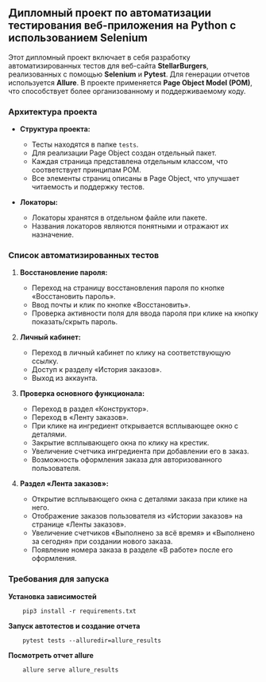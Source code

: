 ## Дипломный проект по автоматизации тестирования веб-приложения на Python с использованием Selenium

Этот дипломный проект включает в себя разработку автоматизированных тестов для веб-сайта **StellarBurgers**, реализованных с помощью **Selenium** и **Pytest**. Для генерации отчетов используется **Allure**. В проекте применяется **Page Object Model (POM)**, что способствует более организованному и поддерживаемому коду.

### Архитектура проекта

- **Структура проекта:**
  - Тесты находятся в папке `tests`.
  - Для реализации Page Object создан отдельный пакет.
  - Каждая страница представлена отдельным классом, что соответствует принципам POM.
  - Все элементы страниц описаны в Page Object, что улучшает читаемость и поддержку тестов.

- **Локаторы:**
  - Локаторы хранятся в отдельном файле или пакете.
  - Названия локаторов являются понятными и отражают их назначение.

### Список автоматизированных тестов

1. **Восстановление пароля:**
   - Переход на страницу восстановления пароля по кнопке «Восстановить пароль».
   - Ввод почты и клик по кнопке «Восстановить».
   - Проверка активности поля для ввода пароля при клике на кнопку показать/скрыть пароль.

2. **Личный кабинет:**
   - Переход в личный кабинет по клику на соответствующую ссылку.
   - Доступ к разделу «История заказов».
   - Выход из аккаунта.

3. **Проверка основного функционала:**
   - Переход в раздел «Конструктор».
   - Переход в «Ленту заказов».
   - При клике на ингредиент открывается всплывающее окно с деталями.
   - Закрытие всплывающего окна по клику на крестик.
   - Увеличение счетчика ингредиента при добавлении его в заказ.
   - Возможность оформления заказа для авторизованного пользователя.

4. **Раздел «Лента заказов»:**
   - Открытие всплывающего окна с деталями заказа при клике на него.
   - Отображение заказов пользователя из «Истории заказов» на странице «Ленты заказов».
   - Увеличение счетчиков «Выполнено за всё время» и «Выполнено за сегодня» при создании нового заказа.
   - Появление номера заказа в разделе «В работе» после его оформления.

### Требования для запуска

**Установка зависимостей**

``` shell
    pip3 install -r requirements.txt
```

**Запуск автотестов и создание отчета**

``` shell
    pytest tests --alluredir=allure_results
``` 

**Посмотреть отчет allure**

``` shell
    allure serve allure_results
``` 